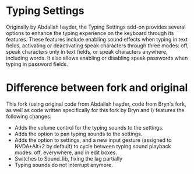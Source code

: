 # Typing Settings
Originally by Abdallah hayder, the Typing Settings add-on provides several options to enhance the typing experience on the keyboard through its features. These features include enabling sound effects when typing in text fields, activating or deactivating speak characters through three modes: off, speak characters only in text fields, or speak characters anywhere, including words. It also allows enabling or disabling speak passwords when typing in password fields.

# Difference between fork and original
This fork (using original code from Abdallah hayder, code from Bryn's fork, as well as code written specifically for this fork by Bryn and I) features the following changes:
* Adds the volume control for the typing sounds to the settings.
* Adds the option to pan typing sounds to the settings.
* Adds the option to settings, and a new input gesture (assigned to NVDA+Alt+2 by default) to cycle between typing sound playback modes: off, everywhere, and in edit boxes.
* Switches to Sound_lib, fixing the lag partially
* Typing sounds do not interrupt anymore.